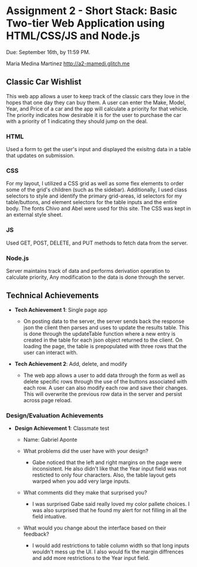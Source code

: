 Assignment 2 - Short Stack: Basic Two-tier Web Application using HTML/CSS/JS and Node.js  
===

Due: September 16th, by 11:59 PM.

Maria Medina Martinez
http://a2-mamedi.glitch.me

## Classic Car Wishlist
This web app allows a user to keep track of the classic cars they love in the hopes that one day they can buy them. A user can enter the Make, Model, Year, and Price of a car and the app will calculate a priority for that vehicle. The priority indicates how desirable it is for the user to purchase the car with a priority of 1 indicating they should jump on the deal. 

### HTML
Used a form to get the user's input and displayed the exisitng data in a table that updates on submission.
### CSS
For my layout, I utilized a CSS grid as well as some flex elements to order some of the grid's children (such as the sidebar). Additionally, I used class selectors to style and identify the primary grid-areas, id selectors for my table/buttons, and element selectors for the table inputs and the entire body. The fonts Chivo and Abel were used for this site. The CSS was kept in an external style sheet.
### JS
Used GET, POST, DELETE, and PUT methods to fetch data from the server.
### Node.js
Server maintains track of data and performs derivation operation to calculate priority, Any modification to the data is done through the server.

## Technical Achievements
- **Tech Achievement 1**: Single page app
    - On posting data to the server, the server sends back the response json the client then parses and uses to update the results table. This is done through the updateTable function where a new entry is created in the table for each json object returned to the client. On loading the page, the table is prepopulated with three rows that the user can interact with.

- **Tech Achievement 2**: Add, delete, and modify 
    - The web app allows a user to add data through the form as well as delete specific rows through the use of the buttons associated with each row. A user can also modify each row and save their changes. This will overwrite the previous row data in the server and persist across page reload.

### Design/Evaluation Achievements
- **Design Achievement 1**: Classmate test
    - Name: Gabriel Aponte
    - What problems did the user have with your design?
        - Gabe noticed that the left and right margins on the page were inconsistent. He also didn't like that the Year input field was not resticted to only four characters. Also, the table layout gets warped when you add very large inputs. 

    - What comments did they make that surprised you?
        - I was surprised Gabe said really loved my color pallete choices. I was also surprised that he found my alert for not filling in all the field intuative. 

    - What would you change about the interface based on their feedback?
        - I would add restrictions to table column width so that long inputs wouldn't mess up the UI. I also would fix the margin diffrences and add more restrictions to the Year input field.
